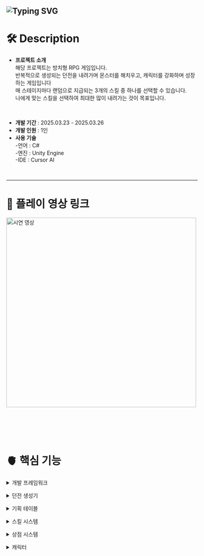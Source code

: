 ![Typing SVG](https://readme-typing-svg.demolab.com?font=Fira+Code&size=50&pause=1000&width=435&height=80&lines=Idle+Heroooo!)
---
# 🛠️ Description
- **프로젝트 소개** <br>
  해당 프로젝트는 방치형 RPG 게임입니다. <br>
  반복적으로 생성되는 던전을 내려가며 몬스터를 해치우고, 캐릭터를 강화하며 성장하는 게임입니다 <br>
  매 스테이지마다 랜덤으로 지급되는 3개의 스킬 중 하나를 선택할 수 있습니다. <br>
  나에게 맞는 스킬을 선택하여 최대한 많이 내려가는 것이 목표입니다. <br>
<br>

- **개발 기간** : 2025.03.23 - 2025.03.26
- **개발 인원** : 1인
- **사용 기술** <br>
-언어 : C#<br>
-엔진 : Unity Engine <br>
-IDE : Cursor AI <br>
<br>

---

# 📼 플레이 영상 링크
<a href="https://www.youtube.com/shorts/zjSL14DyflI">
  <img src="https://github.com/user-attachments/assets/7166e35a-a303-419e-a461-36fb1d62f34e" alt="시연 영상" width="500">
</a>

<br><br>
---



# 🫀 핵심 기능 
<details><summary>개발 프레임워크</summary>

![image](https://github.com/user-attachments/assets/7a20c389-2bc4-46d0-bf46-67628175af2e)



<br><br></details>
<details><summary>던전 생성기</summary>
  
![GenerateDungeon](https://github.com/user-attachments/assets/de1c7ae1-6919-4e94-bded-2f8c9b41025b)



<br><br></details>
<details> <summary>기획 테이블</summary>
  
<img src="https://github.com/user-attachments/assets/fed7f7cd-a0a4-4874-99f2-6007120fde80" alt="기획 테이블" width="1000">



<br><br></details>
<details> <summary>스킬 시스템</summary>

![SkillPopup](https://github.com/user-attachments/assets/da539d47-548a-47c4-b54c-10d205b70ad8)




<br><br></details>
<details> <summary>상점 시스템</summary>

![Store](https://github.com/user-attachments/assets/76746564-9877-484e-b7ae-3f04102d1965)


  
<br><br></details>
<details><summary>캐릭터</summary><br>

![Character](https://github.com/user-attachments/assets/1b9d91e3-49bd-4ec5-a794-197b78a52e9f)




<br><br></details>


